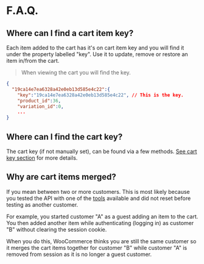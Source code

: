 # F.A.Q. #

## Where can I find a cart item key? ##

Each item added to the cart has it's on cart item key and you will find it under the property labelled "key". Use it to update, remove or restore an item in/from the cart.

> When viewing the cart you will find the key.

```json
{
  "19ca14e7ea6328a42e0eb13d585e4c22":{
    "key":"19ca14e7ea6328a42e0eb13d585e4c22", // This is the key.
    "product_id":36,
    "variation_id":0,
    ...
}
```

## Where can I find the cart key? ##

The cart key (if not manually set), can be found via a few methods. [See cart key section](#cart-key) for more details.

## Why are cart items merged? ##

If you mean between two or more customers. This is most likely because you tested the API with one of the [tools](#tools) available and did not reset before testing as another customer.

For example, you started customer "A" as a guest adding an item to the cart. You then added another item while authenticating (logging in) as customer "B" without clearing the session cookie.

When you do this, WooCommerce thinks you are still the same customer so it merges the cart items together for customer "B" while customer "A" is removed from session as it is no longer a guest customer.
